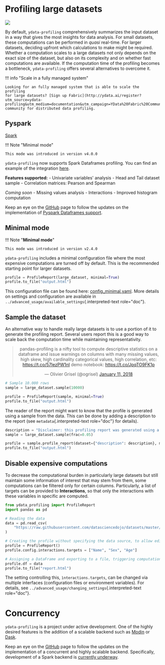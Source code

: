 # Profiling large datasets

<img referrerpolicy="no-referrer-when-downgrade" src="https://static.scarf.sh/a.png?x-pxid=baa0e45f-0c03-4190-9646-9d8ea2640ba2" />

By default, `ydata-profiling` comprehensively summarizes the input
dataset in a way that gives the most insights for data analysis. For
small datasets, these computations can be performed in *quasi*
real-time. For larger datasets, deciding upfront which calculations to
make might be required. Whether a computation scales to a large datasets
not only depends on the exact size of the dataset, but also on its
complexity and on whether fast computations are available. If the
computation time of the profiling becomes a bottleneck,
`ydata-profiling` offers several alternatives to overcome it.

!!! info "Scale in a fully managed system"
    
    Looking for an fully managed system that is able to scale the profiling
    for large datasets? [Sign up Fabric](http://ydata.ai/register?utm_source=ydata-profiling&utm_medium=documentation&utm_campaign=YData%20Fabric%20Community)
    community for distributed data profiling.

## Pyspark

[Spark](https://spark.apache.org/)

!!! Note "Minimal mode"

    This mode was introduced in version v4.0.0


`ydata-profiling` now supports Spark Dataframes profiling. You can find
an example of the integration
[here](https://github.com/ydataai/ydata-profiling/blob/master/examples/features/spark_example.py).

**Features supported:** - Univariate variables' analysis - Head and Tail
dataset sample - Correlation matrices: Pearson and Spearman

*Coming soon* - Missing values analysis - Interactions - Improved
histogram computation

Keep an eye on the
[GitHub](https://github.com/ydataai/ydata-profiling/issues) page to
follow the updates on the implementation of [Pyspark Dataframes
support](https://github.com/orgs/ydataai/projects/16/views/2).

## Minimal mode

!!! Note "**Minimal mode**"

    This mode was introduced in version v2.4.0

`ydata-profiling` includes a minimal configuration file where the most
expensive computations are turned off by default. This is the
recommended starting point for larger datasets.

``` python
profile = ProfileReport(large_dataset, minimal=True)
profile.to_file("output.html")
```

This configuration file can be found here:
[config_minimal.yaml](https://github.com/ydataai/ydata-profiling/blob/master/src/ydata_profiling/config_minimal.yaml).
More details on settings and configuration are available in
`../advanced_usage/available_settings`{.interpreted-text role="doc"}.

## Sample the dataset

An alternative way to handle really large datasets is to use a portion
of it to generate the profiling report. Several users report this is a
good way to scale back the computation time while maintaining
representativity.

<blockquote class="twitter-tweet" align="center">
    <p lang="en" dir="ltr">pandas-profiling is a nifty tool to compute descriptive statistics on a dataframe and issue warnings on columns with many missing values, high skew, high cardinality categorical values, high correlation, etc: <a href="https://t.co/57IezPW1nI">https://t.co/57IezPW1nI</a> demo notebook: <a href="https://t.co/JpqTO9FK1p">https://t.co/JpqTO9FK1p</a></p>&mdash; Olivier Grisel (@ogrisel) <a href="https://twitter.com/ogrisel/status/951425284963733505?ref_src=twsrc%5Etfw">January 11, 2018</a></blockquote> <script async src="https://platform.twitter.com/widgets.js" charset="utf-8"></script>

```python linenums="1" title="Sampling a large dataset"
# Sample 10.000 rows
sample = large_dataset.sample(10000)

profile = ProfileReport(sample, minimal=True)
profile.to_file("output.html")
```

The reader of the report might want to know that the profile is
generated using a sample from the data. This can be done by adding a
description to the report (see `metadata`{.interpreted-text role="doc"}
for details).

``` python linenums="1" title="Sample 5% of your dataset"
description = "Disclaimer: this profiling report was generated using a sample of 5% of the original dataset."
sample = large_dataset.sample(frac=0.05)

profile = sample.profile_report(dataset={"description": description}, minimal=True)
profile.to_file("output.html")
```

## Disable expensive computations

To decrease the computational burden in particularly large datasets but
still maintain some information of interest that may stem from them,
some computations can be filtered only for certain columns.
Particularly, a list of targets can be provided to **Interactions**, so
that only the interactions with these variables in specific are
computed.

``` python linenums="1" title="Disable expensive computations"
from ydata_profiling import ProfileReport
import pandas as pd

# Reading the data
data = pd.read_csv(
    "https://raw.githubusercontent.com/datasciencedojo/datasets/master/titanic.csv"
)

# Creating the profile without specifying the data source, to allow editing the configuration
profile = ProfileReport()
profile.config.interactions.targets = ["Name", "Sex", "Age"]

# Assigning a DataFrame and exporting to a file, triggering computation
profile.df = data
profile.to_file("report.html")
```

The setting controlling this, `ìnteractions.targets`, can be changed via
multiple interfaces (configuration files or environment variables). For
details, see `../advanced_usage/changing_settings`{.interpreted-text
role="doc"}.

# Concurrency

`ydata-profiling` is a project under active development. One of the
highly desired features is the addition of a scalable backend such as
[Modin](https://github.com/modin-project/modin) or
[Dask](https://dask.org/).

Keep an eye on the
[GitHub](https://github.com/ydataai/ydata-profiling/issues) page to
follow the updates on the implementation of a concurrent and highly
scalable backend. Specifically, development of a Spark backend is
[currently
underway](https://github.com/ydataai/ydata-profiling/projects/3).
